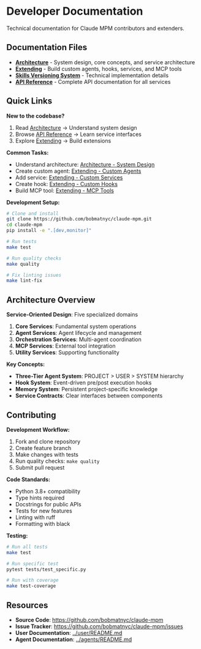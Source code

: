 # Developer Documentation

Technical documentation for Claude MPM contributors and extenders.

## Documentation Files

- **[Architecture](architecture.md)** - System design, core concepts, and service architecture
- **[Extending](extending.md)** - Build custom agents, hooks, services, and MCP tools
- **[Skills Versioning System](skills-versioning.md)** - Technical implementation details
- **[API Reference](api-reference.md)** - Complete API documentation for all services

## Quick Links

**New to the codebase?**
1. Read [Architecture](architecture.md) → Understand system design
2. Browse [API Reference](api-reference.md) → Learn service interfaces
3. Explore [Extending](extending.md) → Build extensions

**Common Tasks:**
- Understand architecture: [Architecture - System Design](architecture.md#system-design)
- Create custom agent: [Extending - Custom Agents](extending.md#custom-agents)
- Add service: [Extending - Custom Services](extending.md#custom-services)
- Create hook: [Extending - Custom Hooks](extending.md#custom-hooks)
- Build MCP tool: [Extending - MCP Tools](extending.md#mcp-tools)

**Development Setup:**

```bash
# Clone and install
git clone https://github.com/bobmatnyc/claude-mpm.git
cd claude-mpm
pip install -e ".[dev,monitor]"

# Run tests
make test

# Run quality checks
make quality

# Fix linting issues
make lint-fix
```

## Architecture Overview

**Service-Oriented Design**: Five specialized domains

1. **Core Services**: Fundamental system operations
2. **Agent Services**: Agent lifecycle and management
3. **Orchestration Services**: Multi-agent coordination
4. **MCP Services**: External tool integration
5. **Utility Services**: Supporting functionality

**Key Concepts:**

- **Three-Tier Agent System**: PROJECT > USER > SYSTEM hierarchy
- **Hook System**: Event-driven pre/post execution hooks
- **Memory System**: Persistent project-specific knowledge
- **Service Contracts**: Clear interfaces between components

## Contributing

**Development Workflow:**

1. Fork and clone repository
2. Create feature branch
3. Make changes with tests
4. Run quality checks: `make quality`
5. Submit pull request

**Code Standards:**

- Python 3.8+ compatibility
- Type hints required
- Docstrings for public APIs
- Tests for new features
- Linting with ruff
- Formatting with black

**Testing:**

```bash
# Run all tests
make test

# Run specific test
pytest tests/test_specific.py

# Run with coverage
make test-coverage
```

## Resources

- **Source Code**: https://github.com/bobmatnyc/claude-mpm
- **Issue Tracker**: https://github.com/bobmatnyc/claude-mpm/issues
- **User Documentation**: [../user/README.md](../user/README.md)
- **Agent Documentation**: [../agents/README.md](../agents/README.md)
